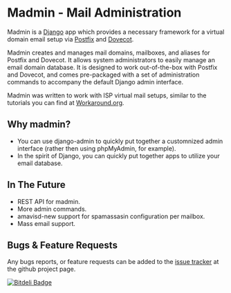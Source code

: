 Madmin - Mail Administration
============================

Madmin is a [Django][django] app which provides a necessary framework for a
virtual domain email setup via [Postfix][postfix] and [Dovecot][dovecot].

Madmin creates and manages mail domains, mailboxes, and aliases for Postfix
and Dovecot.  It allows system administrators to easily manage an email
domain database.  It is designed to work out-of-the-box with Postfix and
Dovecot, and comes pre-packaged with a set of administration commands to
accompany the default Django admin interface.

Madmin was written to work with ISP virtual mail setups, similar to the
tutorials you can find at [Workaround.org][workaround].

Why madmin?
-----------
 * You can use django-admin to quickly put together a customnized admin interface (rather then using phpMyAdmin, for example).
 * In the spirit of Django, you can quickly put together apps to utilize your email database.

In The Future
-------------
* REST API for madmin.
* More admin commands.
* amavisd-new support for spamassasin configuration per mailbox.
* Mass email support.

Bugs & Feature Requests
-----------------------
Any bugs reports, or feature requests can be added to the [issue tracker][issues] at the github project page.


[![Bitdeli Badge](https://d2weczhvl823v0.cloudfront.net/lgunsch/madmin/trend.png)](https://bitdeli.com/free "Bitdeli Badge")

[issues]: https://github.com/lgunsch/madmin/issues
[workaround]: https://workaround.org/ispmail
[django]: https://www.djangoproject.com/
[dovecot]: http://www.dovecot.org/
[postfix]: http://www.postfix.org/
